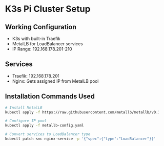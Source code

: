 # K3s Pi Cluster Setup

## Working Configuration

- K3s with built-in Traefik
- MetalLB for LoadBalancer services
- IP Range: 192.168.178.201-210

## Services

- Traefik: 192.168.178.201
- Nginx: Gets assigned IP from MetalLB pool

## Installation Commands Used

```bash
# Install MetalLB
kubectl apply -f https://raw.githubusercontent.com/metallb/metallb/v0.13.12/config/manifests/metallb-native.yaml

# Configure IP pool
kubectl apply -f metallb-config.yaml

# Convert services to LoadBalancer type
kubectl patch svc nginx-service -p '{"spec":{"type":"LoadBalancer"}}'

